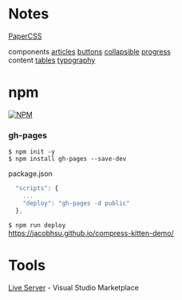 # Notes 

[PaperCSS](https://www.getpapercss.com/)  

components 
[articles](https://www.getpapercss.com/docs/components/articles/) 
[buttons](https://www.getpapercss.com/docs/components/buttons/) 
[collapsible](https://www.getpapercss.com/docs/components/collapsible/) 
[progress](https://www.getpapercss.com/docs/components/progress/)  
content 
[tables](https://www.getpapercss.com/docs/content/tables/) 
[typography](https://www.getpapercss.com/docs/content/typography/)  

# npm

[![NPM](https://nodei.co/npm/gh-pages.png?downloads=true&stars=true)](https://www.npmjs.com/package/gh-pages)  

### gh-pages

`$ npm init -y`  
`$ npm install gh-pages --save-dev`  

package.json
```js
  "scripts": {
	...
    "deploy": "gh-pages -d public"
  },
```
`$ npm run deploy`  
https://jacobhsu.github.io/compress-kitten-demo/  


# Tools

[Live Server](https://marketplace.visualstudio.com/items?itemName=ritwickdey.LiveServer) - Visual Studio Marketplace  
